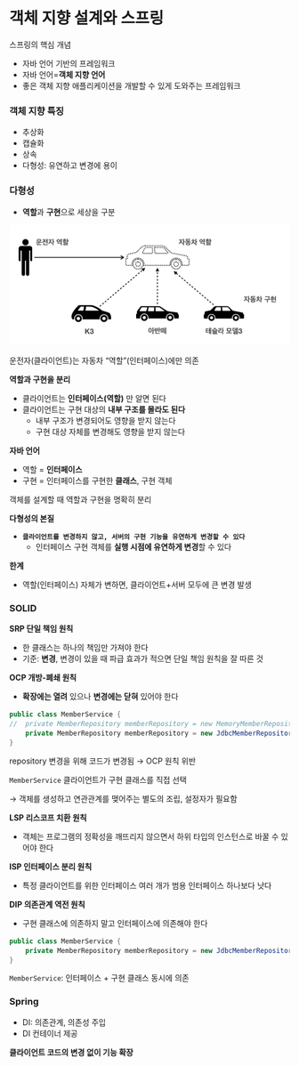 # 객체 지향 설계와 스프링

스프링의 핵심 개념

- 자바 언어 기반의 프레임워크
- 자바 언어=**객체 지향 언어**
- 좋은 객체 지향 애플리케이션을 개발할 수 있게 도와주는 프레임워크

### 객체 지향 특징

- 추상화
- 캡슐화
- 상속
- 다형성: 유연하고 변경에 용이

### 다형성

- **역할**과 **구현**으로 세상을 구분

![핵심원리1](../assets/%08%ED%95%B5%EC%8B%AC%EC%9B%90%EB%A6%AC1.png)

운전자(클라이언트)는 자동차 “역할”(인터페이스)에만 의존

**역할과 구현을 분리**

- 클라이언트는 **인터페이스(역할)** 만 알면 된다
- 클라이언트는 구현 대상의 **내부 구조를 몰라도 된다**
    - 내부 구조가 변경되어도 영향을 받지 않는다
    - 구현 대상 자체를 변경해도 영향을 받지 않는다

**자바 언어**

- 역할 = **인터페이스**
- 구현 = 인터페이스를 구현한 **클래스**, 구현 객체

객체를 설계할 때 역할과 구현을 명확히 분리

**다형성의 본질**

- **`클라이언트를 변경하지 않고, 서버의 구현 기능을 유연하게 변경할 수 있다`**
    - 인터페이스 구현 객체를 **실행 시점에 유연하게 변경**할 수 있다

**한계**

- 역할(인터페이스) 자체가 변하면, 클라이언트+서버 모두에 큰 변경 발생

### SOLID

**SRP 단일 책임 원칙**

- 한 클래스는 하나의 책임만 가져야 한다
- 기준: **변경**, 변경이 있을 때 파급 효과가 적으면 단일 책임 원칙을 잘 따른 것

**OCP 개방-폐쇄 원칙**

- **확장에는 열려** 있으나 **변경에는 닫혀** 있어야 한다

```java
public class MemberService {
//	private MemberRepository memberRepository = new MemoryMemberRepository();
	private MemberRepository memberRepository = new JdbcMemberRepository();
}
```

repository 변경을 위해 코드가 변경됨 → OCP 원칙 위반

`MemberService` 클라이언트가 구현 클래스를 직접 선택

→ 객체를 생성하고 연관관계를 맺어주는 별도의 조립, 설정자가 필요함

**LSP 리스코프 치환 원칙**

- 객체는 프로그램의 정확성을 깨뜨리지 않으면서 하위 타입의 인스턴스로 바꿀 수 있어야 한다

**ISP 인터페이스 분리 원칙**

- 특정 클라이언트를 위한 인터페이스 여러 개가 범용 인터페이스 하나보다 낫다

**DIP 의존관계 역전 원칙**

- 구현 클래스에 의존하지 말고 인터페이스에 의존해야 한다

```java
public class MemberService {
	private MemberRepository memberRepository = new JdbcMemberRepository();
}
```

`MemberService`: 인터페이스 + 구현 클래스 동시에 의존

### Spring

- DI: 의존관계, 의존성 주입
- DI 컨테이너 제공

**클라이언트 코드의 변경 없이 기능 확장**